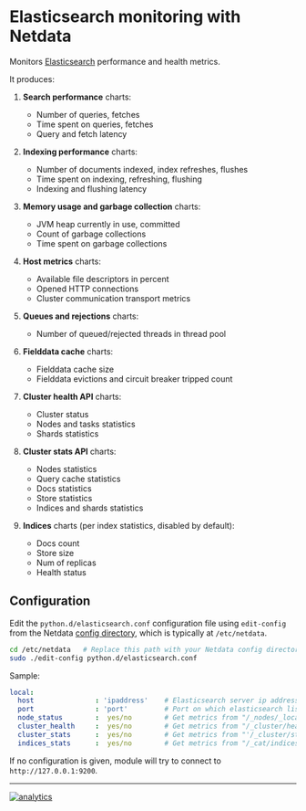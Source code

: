 <!--
title: "Elasticsearch monitoring with Netdata"
custom_edit_url: https://github.com/netdata/netdata/edit/master/collectors/python.d.plugin/elasticsearch/README.md
sidebar_label: "Elasticsearch"
-->

# Elasticsearch monitoring with Netdata

Monitors [Elasticsearch](https://www.elastic.co/products/elasticsearch) performance and health metrics.

It produces:

1.  **Search performance** charts:

    -   Number of queries, fetches
    -   Time spent on queries, fetches
    -   Query and fetch latency

2.  **Indexing performance** charts:

    -   Number of documents indexed, index refreshes, flushes
    -   Time spent on indexing, refreshing, flushing
    -   Indexing and flushing latency

3.  **Memory usage and garbage collection** charts:

    -   JVM heap currently in use, committed
    -   Count of garbage collections
    -   Time spent on garbage collections

4.  **Host metrics** charts:

    -   Available file descriptors in percent
    -   Opened HTTP connections
    -   Cluster communication transport metrics

5.  **Queues and rejections** charts:

    -   Number of queued/rejected threads in thread pool

6.  **Fielddata cache** charts:

    -   Fielddata cache size
    -   Fielddata evictions and circuit breaker tripped count

7.  **Cluster health API** charts:

    -   Cluster status
    -   Nodes and tasks statistics
    -   Shards statistics

8.  **Cluster stats API** charts:

    -   Nodes statistics
    -   Query cache statistics
    -   Docs statistics
    -   Store statistics
    -   Indices and shards statistics

9.  **Indices** charts (per index statistics, disabled by default):

    -   Docs count
    -   Store size
    -   Num of replicas
    -   Health status

## Configuration

Edit the `python.d/elasticsearch.conf` configuration file using `edit-config` from the Netdata [config
directory](/docs/configure/nodes.md), which is typically at `/etc/netdata`.

```bash
cd /etc/netdata   # Replace this path with your Netdata config directory, if different, if different
sudo ./edit-config python.d/elasticsearch.conf
```

Sample:

```yaml
local:
  host               : 'ipaddress'    # Elasticsearch server ip address or hostname.
  port               : 'port'         # Port on which elasticsearch listens.
  node_status        :  yes/no        # Get metrics from "/_nodes/_local/stats". Enabled by default.
  cluster_health     :  yes/no        # Get metrics from "/_cluster/health". Enabled by default.
  cluster_stats      :  yes/no        # Get metrics from "'/_cluster/stats". Enabled by default.
  indices_stats      :  yes/no        # Get metrics from "/_cat/indices". Disabled by default.
```

If no configuration is given, module will try to connect to `http://127.0.0.1:9200`.

---

[![analytics](https://www.google-analytics.com/collect?v=1&aip=1&t=pageview&_s=1&ds=github&dr=https%3A%2F%2Fgithub.com%2Fnetdata%2Fnetdata&dl=https%3A%2F%2Fmy-netdata.io%2Fgithub%2Fcollectors%2Fpython.d.plugin%2Felasticsearch%2FREADME&_u=MAC~&cid=5792dfd7-8dc4-476b-af31-da2fdb9f93d2&tid=UA-64295674-3)](<>)
